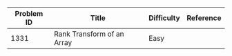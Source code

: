 | Problem ID | Title | Difficulty | Reference
| --- | --- | --- | ---
| 1331 | Rank Transform of an Array | Easy | 

